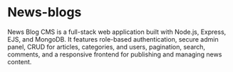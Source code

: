 # News-blogs
News Blog CMS is a full-stack web application built with Node.js, Express, EJS, and MongoDB. It features role-based authentication, secure admin panel, CRUD for articles, categories, and users, pagination, search, comments, and a responsive frontend for publishing and managing news content.
